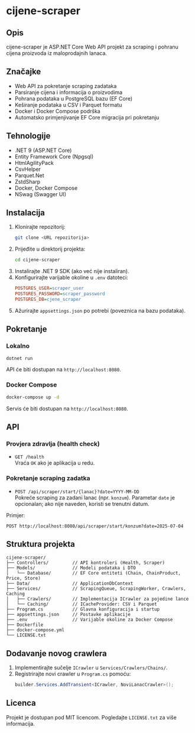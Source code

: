 ﻿# cijene-scraper

## Opis
cijene-scraper je ASP.NET Core Web API projekt za scraping i pohranu cijena proizvoda iz maloprodajnih lanaca.

## Značajke
- Web API za pokretanje scraping zadataka
- Parsiranje cijena i informacija o proizvodima
- Pohrana podataka u PostgreSQL bazu (EF Core)
- Keširanje podataka u CSV i Parquet formatu
- Docker i Docker Compose podrška
- Automatsko primjenjivanje EF Core migracija pri pokretanju

## Tehnologije
- .NET 9 (ASP.NET Core)
- Entity Framework Core (Npgsql)
- HtmlAgilityPack
- CsvHelper
- Parquet.Net
- ZstdSharp
- Docker, Docker Compose
- NSwag (Swagger UI)

## Instalacija
1. Klonirajte repozitorij:
   ```bash
   git clone <URL repozitorija>
   ```
2. Prijeđite u direktorij projekta:
   ```bash
   cd cijene-scraper
   ```
3. Instalirajte .NET 9 SDK (ako već nije instaliran).
4. Konfigurirajte varijable okoline u `.env` datoteci:
   ```ini
   POSTGRES_USER=scraper_user
   POSTGRES_PASSWORD=scraper_password
   POSTGRES_DB=cjene_scraper
   ```
5. Ažurirajte `appsettings.json` po potrebi (poveznica na bazu podataka).

## Pokretanje

### Lokalno
```bash
dotnet run
```
API će biti dostupan na `http://localhost:8080`.

### Docker Compose
```bash
docker-compose up -d
```
Servis će biti dostupan na `http://localhost:8080`.

## API

### Provjera zdravlja (health check)
- `GET /health`  
  Vraća `OK` ako je aplikacija u redu.

### Pokretanje scraping zadatka
- `POST /api/scraper/start/{lanac}?date=YYYY-MM-DD`  
  Pokreće scraping za zadani lanac (npr. `konzum`). Parametar `date` je opcionalan; ako nije naveden, koristi se trenutni datum.

Primjer:
```http
POST http://localhost:8080/api/scraper/start/konzum?date=2025-07-04
```

## Struktura projekta
```
cijene-scraper/
├── Controllers/         // API kontroleri (Health, Scraper)
├── Models/              // Modeli podataka i DTO
│   └── Database/        // EF Core entiteti (Chain, ChainProduct, Price, Store)
├── Data/                // ApplicationDbContext
├── Services/            // ScrapingQueue, ScrapingWorker, Crawlers, Caching
│   ├── Crawlers/        // Implementacija ICrawler za pojedine lance
│   └── Caching/         // ICacheProvider: CSV i Parquet
├── Program.cs           // Glavna konfiguracija i startup
├── appsettings.json     // Postavke aplikacije
├── .env                 // Varijable okoline za Docker Compose
├── Dockerfile
├── docker-compose.yml
└── LICENSE.txt
```

## Dodavanje novog crawlera
1. Implementirajte sučelje `ICrawler` u `Services/Crawlers/Chains/`.
2. Registrirajte novi crawler u `Program.cs` pomoću:
   ```csharp
   builder.Services.AddTransient<ICrawler, NoviLanacCrawler>();
   ```

## Licenca
Projekt je dostupan pod MIT licencom. Pogledajte `LICENSE.txt` za više informacija.

